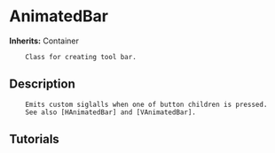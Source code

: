 # AnimatedBar

**Inherits:** Container

		Class for creating tool bar.
	
## Description 

		Emits custom siglalls when one of button children is pressed.
		See also [HAnimatedBar] and [VAnimatedBar].
	
## Tutorials 

	